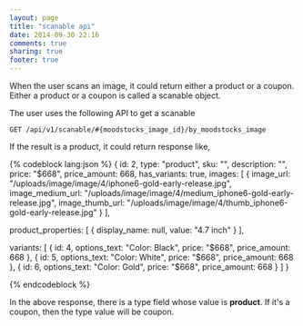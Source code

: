 ```yaml
---
layout: page
title: "scanable api"
date: 2014-09-30 22:16
comments: true
sharing: true
footer: true
---
```


When the user scans an image, it could return either a product or a coupon. Either a product or a coupon is called a scanable object.


The user uses the following API to get a scanable

`GET /api/v1/scanable/#{moodstocks_image_id}/by_moodstocks_image`

If the result is a product, it could return response like,

{% codeblock lang:json %}
{
  id: 2,
  type: "product",
  sku: "",
  description: "",
  price: "$668",
  price_amount: 668,
  has_variants: true,
  images: [
    {
      image_url: "/uploads/image/image/4/iphone6-gold-early-release.jpg",
      image_medium_url: "/uploads/image/image/4/medium_iphone6-gold-early-release.jpg",
      image_thumb_url: "/uploads/image/image/4/thumb_iphone6-gold-early-release.jpg"
    }
  ],

  product_properties: [
    {
      display_name: null,
      value: "4.7 inch"
    }
  ],

  variants: [
    {
      id: 4,
      options_text: "Color: Black",
      price: "$668",
      price_amount: 668
    },
    {
      id: 5,
      options_text: "Color: White",
      price: "$668",
      price_amount: 668
    },
    {
      id: 6,
      options_text: "Color: Gold",
      price: "$668",
      price_amount: 668
    }
  ]
}

{% endcodeblock %}


In the above response, there is a type field whose value is **product**. If it's a coupon, then the type value will be coupon.


